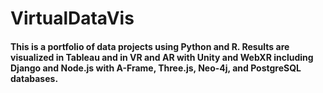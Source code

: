 # VirtualDataVis 
#### This is a portfolio of data projects using Python and R. Results are visualized in Tableau and in VR and AR with Unity and WebXR including Django and Node.js with A-Frame, Three.js, Neo-4j, and PostgreSQL databases.
